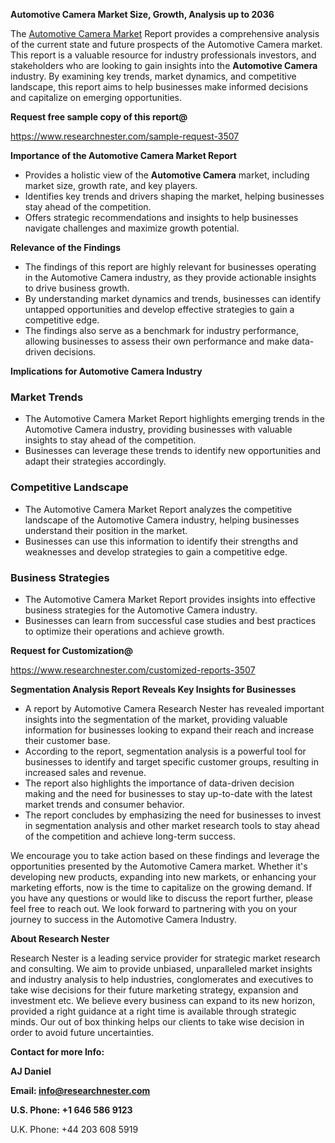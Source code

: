 ﻿<a name="_hlk168570615"></a><a name="_hlk168498031"></a>**Automotive Camera Market Size, Growth, Analysis up to 2036**

The [Automotive Camera Market](https://www.researchnester.com/reports/automotive-camera-market/3507) Report provides a comprehensive analysis of the current state and future prospects of the Automotive Camera market. This report is a valuable resource for industry professionals investors, and stakeholders who are looking to gain insights into the **Automotive Camera** industry. By examining key trends, market dynamics, and competitive landscape, this report aims to help businesses make informed decisions and capitalize on emerging opportunities.

**Request free sample copy of this report@**

<https://www.researchnester.com/sample-request-3507> 

**Importance of the Automotive Camera Market Report**

- Provides a holistic view of the **Automotive Camera** market, including market size, growth rate, and key players.
- Identifies key trends and drivers shaping the market, helping businesses stay ahead of the competition.
- Offers strategic recommendations and insights to help businesses navigate challenges and maximize growth potential.

**Relevance of the Findings**

- The findings of this report are highly relevant for businesses operating in the Automotive Camera industry, as they provide actionable insights to drive business growth.
- By understanding market dynamics and trends, businesses can identify untapped opportunities and develop effective strategies to gain a competitive edge.
- The findings also serve as a benchmark for industry performance, allowing businesses to assess their own performance and make data-driven decisions.

**Implications for Automotive Camera Industry**
### **Market Trends**
- The Automotive Camera Market Report highlights emerging trends in the Automotive Camera industry, providing businesses with valuable insights to stay ahead of the competition.
- Businesses can leverage these trends to identify new opportunities and adapt their strategies accordingly.
### **Competitive Landscape**
- The Automotive Camera Market Report analyzes the competitive landscape of the Automotive Camera industry, helping businesses understand their position in the market.
- Businesses can use this information to identify their strengths and weaknesses and develop strategies to gain a competitive edge.
### **Business Strategies**
- The Automotive Camera Market Report provides insights into effective business strategies for the Automotive Camera industry.
- Businesses can learn from successful case studies and best practices to optimize their operations and achieve growth.

**Request for Customization@**

<https://www.researchnester.com/customized-reports-3507> 

**Segmentation Analysis Report Reveals Key Insights for Businesses**

- A report by Automotive Camera Research Nester has revealed important insights into the segmentation of the market, providing valuable information for businesses looking to expand their reach and increase their customer base.
- According to the report, segmentation analysis is a powerful tool for businesses to identify and target specific customer groups, resulting in increased sales and revenue.
- The report also highlights the importance of data-driven decision making and the need for businesses to stay up-to-date with the latest market trends and consumer behavior.
- The report concludes by emphasizing the need for businesses to invest in segmentation analysis and other market research tools to stay ahead of the competition and achieve long-term success.

We encourage you to take action based on these findings and leverage the opportunities presented by the Automotive Camera market. Whether it's developing new products, expanding into new markets, or enhancing your marketing efforts, now is the time to capitalize on the growing demand. If you have any questions or would like to discuss the report further, please feel free to reach out. We look forward to partnering with you on your journey to success in the Automotive Camera Industry.

**About Research Nester**

Research Nester is a leading service provider for strategic market research and consulting. We aim to provide unbiased, unparalleled market insights and industry analysis to help industries, conglomerates and executives to take wise decisions for their future marketing strategy, expansion and investment etc. We believe every business can expand to its new horizon, provided a right guidance at a right time is available through strategic minds. Our out of box thinking helps our clients to take wise decision in order to avoid future uncertainties.

**Contact for more Info:**

**AJ Daniel**

**Email: info@researchnester.com**

**U.S. Phone: +1 646 586 9123**

U.K. Phone: +44 203 608 5919



